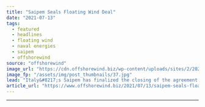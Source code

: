 ```yaml
---
title: "Saipem Seals Floating Wind Deal"
date: "2021-07-13"
tags: 
  - featured
  - headlines
  - floating wind
  - naval energies
  - saipem
  - offshorewind
source: "offshorewind"
image_url: "https://cdn.offshorewind.biz/wp-content/uploads/sites/2/2021/05/18141003/Saipem-worker-1024x583-1.jpg"
image_fp: "/assets/img/post_thumbnails/37.jpg"
lead: "Italy&#8217;s Saipem has finalized the closing of the agreement to acquire the floating offshore"
article_url: "https://www.offshorewind.biz/2021/07/13/saipem-seals-floating-wind-deal/"
---
```


---
